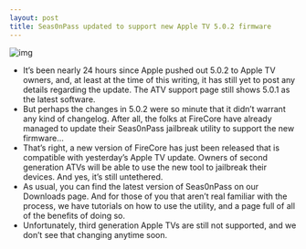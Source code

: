 ```yaml
---
layout: post
title: Seas0nPass updated to support new Apple TV 5.0.2 firmware
---
```

![img](http://media.idownloadblog.com/wp-content/uploads/2011/12/Seas0nPass.jpg)
* It’s been nearly 24 hours since Apple pushed out 5.0.2 to Apple TV owners, and, at least at the time of this writing, it has still yet to post any details regarding the update. The ATV support page still shows 5.0.1 as the latest software.
* But perhaps the changes in 5.0.2 were so minute that it didn’t warrant any kind of changelog. After all, the folks at FireCore have already managed to update their Seas0nPass jailbreak utility to support the new firmware…
* That’s right, a new version of FireCore has just been released that is compatible with yesterday’s Apple TV update. Owners of second generation ATVs will be able to use the new tool to jailbreak their devices. And yes, it’s still untethered.
* As usual, you can find the latest version of Seas0nPass on our Downloads page. And for those of you that aren’t real familiar with the process, we have tutorials on how to use the utility, and a page full of all of the benefits of doing so.
* Unfortunately, third generation Apple TVs are still not supported, and we don’t see that changing anytime soon.

